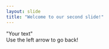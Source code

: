 ```yaml
---
layout: slide
title: "Welcome to our second slide!"
---
```

"Your text"  
Use the left arrow to go back!
